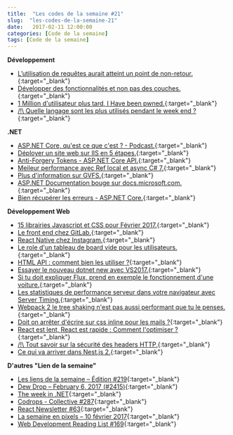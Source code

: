 ```yaml
---
title:  "Les codes de la semaine #21"
slug:  "les-codes-de-la-semaine-21"
date:   2017-02-11 12:00:00
categories: [Code de la semaine]
tags: [Code de la semaine]
---
```


**Développement**

- [L’utilisation de requêtes aurait atteint un point de non-retour.](https://www.troyhunt.com/https-adoption-has-reached-the-tipping-point/){:target="_blank"}
- [Développer des fonctionnalités et non pas des couches.](http://codeopinion.com/developing-features-not-layers/){:target="_blank"}
- [1 Million d'utilisateur plus tard, I Have been pwned.](https://www.troyhunt.com/one-million-subscribers-later-heres-the-state-of-have-i-been-pwned/){:target="_blank"}
- [/!\ Quelle langage sont les plus utilisés pendant le week end ?](https://stackoverflow.blog/2017/02/What-Programming-Languages-Weekends/){:target="_blank"}

**.NET**

- [ASP.NET Core, qu'est ce que c'est ? - Podcast.](https://www.youtube.com/watch?v=rJmxwQIasFw){:target="_blank"}
- [Déployer un site web sur IIS en 5 étapes.](http://www.bipinjoshi.net/articles/fd59c87f-6629-46d6-9d24-6a6bdf0ef1b6.aspx){:target="_blank"}
- [Anti-Forgery Tokens - ASP.NET Core API.](http://odetocode.com/blogs/scott/archive/2017/02/06/anti-forgery-tokens-and-asp-net-core-apis.aspx){:target="_blank"}
- [Meileur performance avec Ref local et async C# 7.](http://blog.somewhatabstract.com/2017/02/06/c7-better-performance-with-ref-locals-and-ref-and-async-returns/){:target="_blank"}
- [Plus d'information sur GVFS.](https://blogs.msdn.microsoft.com/bharry/2017/02/07/more-on-gvfs/){:target="_blank"}
- [ASP.NET Documentation bouge sur docs.microsoft.com.](https://blogs.msdn.microsoft.com/webdev/2017/02/07/asp-net-documentation-now-on-docs-microsoft-com/){:target="_blank"}
- [Bien récupérer les erreurs - ASP.NET Core.](https://dusted.codes/error-handling-in-aspnet-core){:target="_blank"}

**Développement Web**

- [15 librairies Javascript et CSS pour Février 2017.](http://tutorialzine.com/2017/02/15-interesting-javascript-and-css-libraries-for-february-2017/){:target="_blank"}
- [Le front end chez GitLab.](https://about.gitlab.com/2017/02/06/vue-big-plan/){:target="_blank"}
- [React Native chez Instagram.](https://engineering.instagram.com/react-native-at-instagram-dd828a9a90c7#.mtgqdrrru){:target="_blank"}
- [Le role d'un tableau de board vide pour les utilisateurs.](https://www.smashingmagazine.com/2017/02/user-onboarding-empty-states-mobile-apps/){:target="_blank"}
- [HTML API : comment bien les utiliser ?](https://www.smashingmagazine.com/2017/02/designing-html-apis/){:target="_blank"}
- [Essayer le nouveau dotnet new avec VS2017.](http://www.hanselman.com/blog/TryingOutDotnetNewTemplateUpdatesAndCsprojWithVS2017.aspx){:target="_blank"}
- [Si tu doit expliquer Flux, prend en exemple le fonctionnement d'une voiture.](https://develoger.com/when-you-need-flux-library-explained-with-car-as-example-f3cd73296cdc#.sy7ebpm7e){:target="_blank"}
- [Les statistiques de performance serveur dans votre navigateur avec Server Timing.](https://www.alsacreations.com/astuce/lire/1726-server-timing-http-console-performance-serveur.html){:target="_blank"}
- [Webpack 2 le tree shaking n'est pas aussi performant que tu le penses.](https://advancedweb.hu/2017/02/07/treeshaking/){:target="_blank"}
- [Doit on arrêter d'écrire sur css inline pour les mails ?](https://emails.hteumeuleu.com/should-we-stop-inlining-styles-in-emails-8c3b64f0d407#.cyrby7ddu){:target="_blank"}
- [React est lent, React est rapide : Comment l'optimiser ?](https://marmelab.com/blog/2017/02/06/react-is-slow-react-is-fast.html){:target="_blank"}
- [/!\ Tout savoir sur la sécurité des headers HTTP.](https://blog.appcanary.com/2017/http-security-headers.html){:target="_blank"}
- [Ce qui va arriver dans Nest.js 2.](https://jsmantra.com/next-on-next-js-1a134505f346#.qbiojoo0s){:target="_blank"}

**D'autres "Lien de la semaine"**

- [Les liens de la semaine – Édition #219](https://frenchcoding.com/2017/02/05/les-liens-de-la-semaine-edition-219/){:target="_blank"}
- [Dew Drop – February 6, 2017 (#2415)](https://www.alvinashcraft.com/2017/02/06/dew-drop-february-6-2017-2415/){:target="_blank"}
- [The week in .NET](https://blogs.msdn.microsoft.com/dotnet/2017/02/07/the-week-in-net-on-net-on-docker-and-new-core-tooling-benchmark-net-magicka/){:target="_blank"}
- [Codrops - Collective #287](https://tympanus.net/codrops/collective/collective-287/){:target="_blank"}
- [React Newsletter #63](http://reactjsnewsletter.com/issues/63){:target="_blank"}
- [La semaine en pixels – 10 février 2017](https://blog.stephaniewalter.fr/semaine-pixels-10-fevrier-2017/){:target="_blank"}
- [Web Development Reading List #169](https://www.smashingmagazine.com/2017/02/web-development-reading-list-169/){:target="_blank"}
